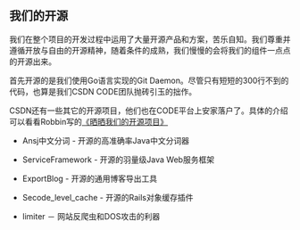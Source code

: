 ## 我们的开源

我们在整个项目的开发过程中运用了大量开源产品和方案，苦乐自知。我们尊重并遵循开放与自由的开源精神，随着条件的成熟，我们慢慢的会将我们的组件一点点的开源出来。

首先开源的是我们使用Go语言实现的Git Daemon。尽管只有短短的300行不到的代码，也算是我们CSDN CODE团队抛砖引玉的拙作。


CSDN还有一些其它的开源项目，他们也在CODE平台上安家落户了。具体的介绍可以看看Robbin写的[《晒晒我们的开源项目》](http://robbinfan.com/blog/26/our-opensource "晒晒我们的开源项目")

- Ansj中文分词 - 开源的高准确率Java中文分词器

- ServiceFramework - 开源的羽量级Java Web服务框架

- ExportBlog - 开源的通用博客导出工具

- Secode_level_cache - 开源的Rails对象缓存插件

- limiter － 网站反爬虫和DOS攻击的利器
